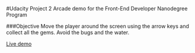 #Udacity Project 2
Arcade demo for the Front-End Developer Nanodegree Program

###Objective
Move the player around the screen using the arrow keys and collect all the gems. Avoid the bugs and the water.

[Live demo](http://rewfergu.github.io/frontend-nanodegree-arcade-game/)
